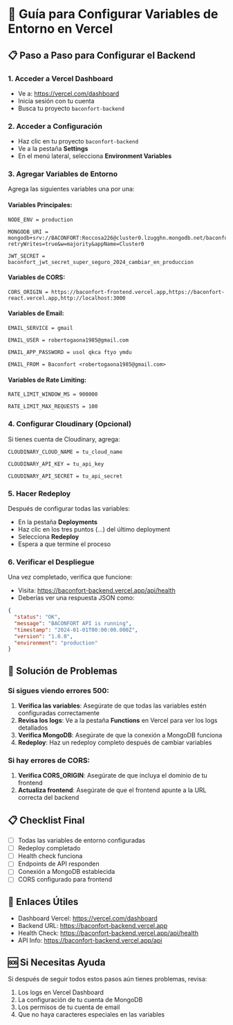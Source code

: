 # 🚀 Guía para Configurar Variables de Entorno en Vercel

## 📋 Paso a Paso para Configurar el Backend

### 1. Acceder a Vercel Dashboard
- Ve a: https://vercel.com/dashboard
- Inicia sesión con tu cuenta
- Busca tu proyecto `baconfort-backend`

### 2. Acceder a Configuración
- Haz clic en tu proyecto `baconfort-backend`
- Ve a la pestaña **Settings**
- En el menú lateral, selecciona **Environment Variables**

### 3. Agregar Variables de Entorno
Agrega las siguientes variables una por una:

#### Variables Principales:
```
NODE_ENV = production
```

```
MONGODB_URI = mongodb+srv://BACONFORT:Roccosa226@cluster0.lzugghn.mongodb.net/baconfort?retryWrites=true&w=majority&appName=Cluster0
```

```
JWT_SECRET = baconfort_jwt_secret_super_seguro_2024_cambiar_en_produccion
```

#### Variables de CORS:
```
CORS_ORIGIN = https://baconfort-frontend.vercel.app,https://baconfort-react.vercel.app,http://localhost:3000
```

#### Variables de Email:
```
EMAIL_SERVICE = gmail
```

```
EMAIL_USER = robertogaona1985@gmail.com
```

```
EMAIL_APP_PASSWORD = usol qkca ftyo ymdu
```

```
EMAIL_FROM = Baconfort <robertogaona1985@gmail.com>
```

#### Variables de Rate Limiting:
```
RATE_LIMIT_WINDOW_MS = 900000
```

```
RATE_LIMIT_MAX_REQUESTS = 100
```

### 4. Configurar Cloudinary (Opcional)
Si tienes cuenta de Cloudinary, agrega:
```
CLOUDINARY_CLOUD_NAME = tu_cloud_name
```

```
CLOUDINARY_API_KEY = tu_api_key
```

```
CLOUDINARY_API_SECRET = tu_api_secret
```

### 5. Hacer Redeploy
Después de configurar todas las variables:
- En la pestaña **Deployments**
- Haz clic en los tres puntos (...) del último deployment
- Selecciona **Redeploy**
- Espera a que termine el proceso

### 6. Verificar el Despliegue
Una vez completado, verifica que funcione:
- Visita: https://baconfort-backend.vercel.app/api/health
- Deberías ver una respuesta JSON como:
```json
{
  "status": "OK",
  "message": "BACONFORT API is running",
  "timestamp": "2024-01-01T00:00:00.000Z",
  "version": "1.0.0",
  "environment": "production"
}
```

## 🔧 Solución de Problemas

### Si sigues viendo errores 500:
1. **Verifica las variables**: Asegúrate de que todas las variables estén configuradas correctamente
2. **Revisa los logs**: Ve a la pestaña **Functions** en Vercel para ver los logs detallados
3. **Verifica MongoDB**: Asegúrate de que la conexión a MongoDB funciona
4. **Redeploy**: Haz un redeploy completo después de cambiar variables

### Si hay errores de CORS:
1. **Verifica CORS_ORIGIN**: Asegúrate de que incluya el dominio de tu frontend
2. **Actualiza frontend**: Asegúrate de que el frontend apunte a la URL correcta del backend

## 📋 Checklist Final
- [ ] Todas las variables de entorno configuradas
- [ ] Redeploy completado
- [ ] Health check funciona
- [ ] Endpoints de API responden
- [ ] Conexión a MongoDB establecida
- [ ] CORS configurado para frontend

## 🔗 Enlaces Útiles
- Dashboard Vercel: https://vercel.com/dashboard
- Backend URL: https://baconfort-backend.vercel.app
- Health Check: https://baconfort-backend.vercel.app/api/health
- API Info: https://baconfort-backend.vercel.app/api

## 🆘 Si Necesitas Ayuda
Si después de seguir todos estos pasos aún tienes problemas, revisa:
1. Los logs en Vercel Dashboard
2. La configuración de tu cuenta de MongoDB
3. Los permisos de tu cuenta de email
4. Que no haya caracteres especiales en las variables
